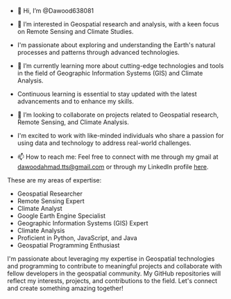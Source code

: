 - 👋 Hi, I’m @Dawood638081

- 👀 I’m interested in Geospatial research and analysis, with a keen focus on Remote Sensing and Climate Studies.
- I'm passionate about exploring and understanding the Earth's natural processes and patterns through advanced technologies.

- 🌱 I’m currently learning more about cutting-edge technologies and tools in the field of Geographic Information Systems (GIS) and Climate Analysis.
- Continuous learning is essential to stay updated with the latest advancements and to enhance my skills.

- 💞️ I’m looking to collaborate on projects related to Geospatial research, Remote Sensing, and Climate Analysis.
- I'm excited to work with like-minded individuals who share a passion for using data and technology to address real-world challenges.

- 📫 How to reach me: Feel free to connect with me through my gmail at dawoodahmad.tts@gmail.com or through my LinkedIn profile [here](www.linkedin.com/in/dawood-ahmad-7b8966282).


These are my areas of expertise:
- Geospatial Researcher
- Remote Sensing Expert
- Climate Analyst
- Google Earth Engine Specialist
- Geographic Information Systems (GIS) Expert
- Climate Analysis
- Proficient in Python, JavaScript, and Java
- Geospatial Programming Enthusiast

I'm passionate about leveraging my expertise in Geospatial technologies and programming to contribute to meaningful projects and collaborate with fellow developers in the geospatial community. 
My GitHub repositories will reflect my interests, projects, and contributions to the field. Let's connect and create something amazing together!
